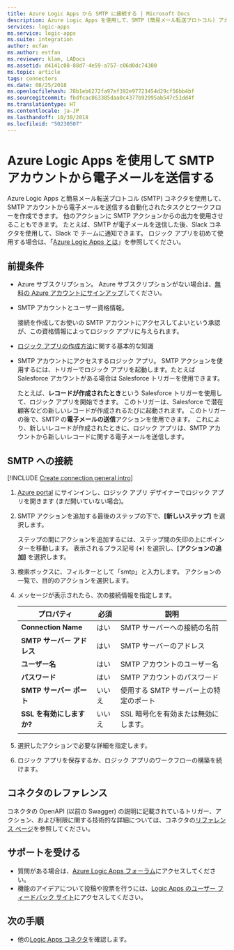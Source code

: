 ```yaml
---
title: Azure Logic Apps から SMTP に接続する | Microsoft Docs
description: Azure Logic Apps を使用して、SMTP (簡易メール転送プロトコル) アカウントで電子メールを送信するタスクとワークフローを自動化します
services: logic-apps
ms.service: logic-apps
ms.suite: integration
author: ecfan
ms.author: estfan
ms.reviewer: klam, LADocs
ms.assetid: d4141c08-88d7-4e59-a757-c06d0dc74300
ms.topic: article
tags: connectors
ms.date: 08/25/2018
ms.openlocfilehash: 78b1eb6272fa97ef392e97723454d29cf56bb4bf
ms.sourcegitcommit: fbdfcac863385daa0c4377b92995ab547c51dd4f
ms.translationtype: HT
ms.contentlocale: ja-JP
ms.lasthandoff: 10/30/2018
ms.locfileid: "50230507"
---
```

# <a name="send-email-from-your-smtp-account-with-azure-logic-apps"></a>Azure Logic Apps を使用して SMTP アカウントから電子メールを送信する

Azure Logic Apps と簡易メール転送プロトコル (SMTP) コネクタを使用して、SMTP アカウントから電子メールを送信する自動化されたタスクとワークフローを作成できます。 他のアクションに SMTP アクションからの出力を使用させることもできます。 たとえば、SMTP が電子メールを送信した後、Slack コネクタを使用して、Slack で チームに通知できます。 ロジック アプリを初めて使用する場合は、「[Azure Logic Apps とは](../logic-apps/logic-apps-overview.md)」を参照してください。

## <a name="prerequisites"></a>前提条件

* Azure サブスクリプション。 Azure サブスクリプションがない場合は、<a href="https://azure.microsoft.com/free/" target="_blank">無料の Azure アカウントにサインアップ</a>してください。 

* SMTP アカウントとユーザー資格情報。

  接続を作成してお使いの SMTP アカウントにアクセスしてよいという承認が、この資格情報によってロジック アプリに与えられます。

* [ロジック アプリの作成方法](../logic-apps/quickstart-create-first-logic-app-workflow.md)に関する基本的な知識

* SMTP アカウントにアクセスするロジック アプリ。 SMTP アクションを使用するには、トリガーでロジック アプリを起動します。たとえば Salesforce アカウントがある場合は Salesforce トリガーを使用できます。

  たとえば、**レコードが作成されたとき**という Salesforce トリガーを使用して、ロジック アプリを開始できます。 
  このトリガーは、Salesforce で潜在顧客などの新しいレコードが作成されるたびに起動されます。 
  このトリガーの後で、SMTP の**電子メールの送信**アクションを使用できます。 これにより、新しいレコードが作成されたときに、ロジック アプリは、SMTP アカウントから新しいレコードに関する電子メールを送信します。

## <a name="connect-to-smtp"></a>SMTP への接続

[!INCLUDE [Create connection general intro](../../includes/connectors-create-connection-general-intro.md)]

1. [Azure portal](https://portal.azure.com) にサインインし、ロジック アプリ デザイナーでロジック アプリを開きます (まだ開いていない場合)。

1. SMTP アクションを追加する最後のステップの下で、**[新しいステップ]** を選択します。 

   ステップの間にアクションを追加するには、ステップ間の矢印の上にポインターを移動します。 
   表示されるプラス記号 (**+**) を選択し、**[アクションの追加]**  を選択します。

1. 検索ボックスに、フィルターとして「smtp」と入力します。 アクションの一覧で、目的のアクションを選択します。

1. メッセージが表示されたら、次の接続情報を指定します。

   | プロパティ | 必須 | 説明 |
   |----------|----------|-------------|
   | **Connection Name** | はい | SMTP サーバーへの接続の名前 | 
   | **SMTP サーバー アドレス** | はい | SMTP サーバーのアドレス | 
   | **ユーザー名** | はい | SMTP アカウントのユーザー名 | 
   | **パスワード** | はい | SMTP アカウントのパスワード | 
   | **SMTP サーバー ポート** | いいえ  | 使用する SMTP サーバー上の特定のポート | 
   | **SSL を有効にしますか?** | いいえ  | SSL 暗号化を有効または無効にします。 | 
   |||| 

1. 選択したアクションで必要な詳細を指定します。 

1. ロジック アプリを保存するか、ロジック アプリのワークフローの構築を続けます。

## <a name="connector-reference"></a>コネクタのレファレンス

コネクタの OpenAPI (以前の Swagger) の説明に記載されているトリガー、アクション、および制限に関する技術的な詳細については、コネクタの[リファレンス ページ](/connectors/smtpconnector/)を参照してください。

## <a name="get-support"></a>サポートを受ける

* 質問がある場合は、[Azure Logic Apps フォーラム](https://social.msdn.microsoft.com/Forums/en-US/home?forum=azurelogicapps)にアクセスしてください。
* 機能のアイデアについて投稿や投票を行うには、[Logic Apps のユーザー フィードバック サイト](https://aka.ms/logicapps-wish)にアクセスしてください。

## <a name="next-steps"></a>次の手順

* 他の[Logic Apps コネクタ](../connectors/apis-list.md)を確認します。